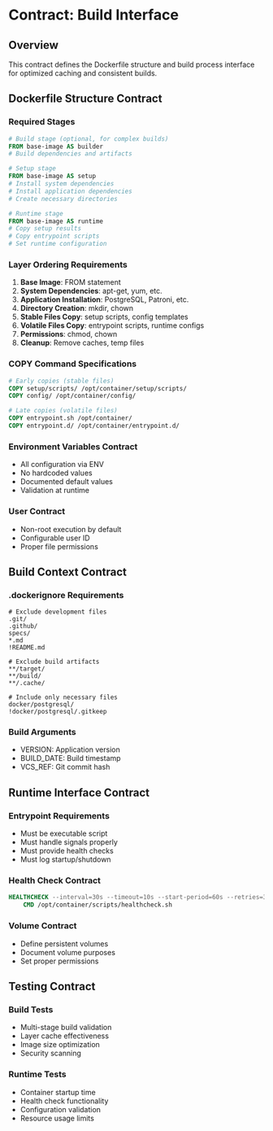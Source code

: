 # Contract: Build Interface

## Overview
This contract defines the Dockerfile structure and build process interface for optimized caching and consistent builds.

## Dockerfile Structure Contract

### Required Stages
```dockerfile
# Build stage (optional, for complex builds)
FROM base-image AS builder
# Build dependencies and artifacts

# Setup stage
FROM base-image AS setup
# Install system dependencies
# Install application dependencies
# Create necessary directories

# Runtime stage
FROM base-image AS runtime
# Copy setup results
# Copy entrypoint scripts
# Set runtime configuration
```

### Layer Ordering Requirements
1. **Base Image**: FROM statement
2. **System Dependencies**: apt-get, yum, etc.
3. **Application Installation**: PostgreSQL, Patroni, etc.
4. **Directory Creation**: mkdir, chown
5. **Stable Files Copy**: setup scripts, config templates
6. **Volatile Files Copy**: entrypoint scripts, runtime configs
7. **Permissions**: chmod, chown
8. **Cleanup**: Remove caches, temp files

### COPY Command Specifications
```dockerfile
# Early copies (stable files)
COPY setup/scripts/ /opt/container/setup/scripts/
COPY config/ /opt/container/config/

# Late copies (volatile files)
COPY entrypoint.sh /opt/container/
COPY entrypoint.d/ /opt/container/entrypoint.d/
```

### Environment Variables Contract
- All configuration via ENV
- No hardcoded values
- Documented default values
- Validation at runtime

### User Contract
- Non-root execution by default
- Configurable user ID
- Proper file permissions

## Build Context Contract

### .dockerignore Requirements
```
# Exclude development files
.git/
.github/
specs/
*.md
!README.md

# Exclude build artifacts
**/target/
**/build/
**/.cache/

# Include only necessary files
docker/postgresql/
!docker/postgresql/.gitkeep
```

### Build Arguments
- VERSION: Application version
- BUILD_DATE: Build timestamp
- VCS_REF: Git commit hash

## Runtime Interface Contract

### Entrypoint Requirements
- Must be executable script
- Must handle signals properly
- Must provide health checks
- Must log startup/shutdown

### Health Check Contract
```dockerfile
HEALTHCHECK --interval=30s --timeout=10s --start-period=60s --retries=3 \
    CMD /opt/container/scripts/healthcheck.sh
```

### Volume Contract
- Define persistent volumes
- Document volume purposes
- Set proper permissions

## Testing Contract

### Build Tests
- Multi-stage build validation
- Layer cache effectiveness
- Image size optimization
- Security scanning

### Runtime Tests
- Container startup time
- Health check functionality
- Configuration validation
- Resource usage limits